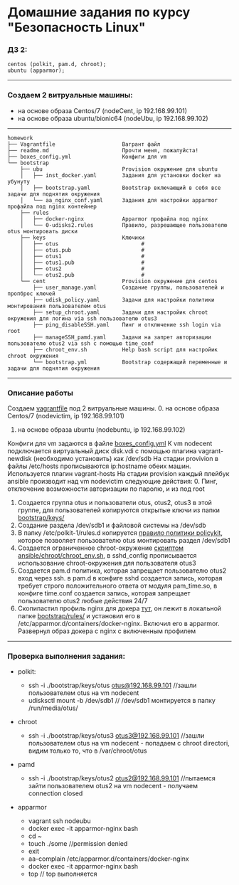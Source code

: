 Домашние задания по курсу "Безопасность Linux"
===============================================
### ДЗ 2:
    centos (polkit, pam.d, chroot);
    ubuntu (apparmor);
    
-----------------------------------------------
### Создаем 2 витруальные машины:
* на основе образа Centos/7 (nodeCent, ip 192.168.99.101)
* на основе образа ubuntu/bionic64 (nodeUbu, ip 192.168.99.102)
-----------------------------------------------
```
homework
├── Vagrantfile                     Вагрант файл 
├── readme.md                       Прочти меня, пожалуйста!
├── boxes_config.yml                Конфиги для vm
└── bootstrap                       
    ├── ubu                         Provision окружение для ubuntu
    │   ├── inst_docker.yaml        Задания для установки docker на убунуту
    │   ├── bootstrap.yaml          Bootstrap включающий в себя все задачи для поднятия окружения
    │   └── aa_nginx_conf.yaml      Задания для настройки apparmor профайла под nginx контейнер
    ├── rules
    │   ├── docker-nginx            Аpparmor профайла под nginx
    │   └── 0-udisks2.rules         Правило, разрешающее пользователю otus монтировать диски
    ├── keys                        Ключики
    │   ├── otus                          #
    │   ├── otus.pub                      #
    │   ├── otus1                         #
    │   ├── otus1.pub                     #
    │   ├── otus2                         #
    │   └── otus2.pub                     #
    └── cent                        Provision окружение для centos
        ├── user_manage.yaml        Создание группы, пользователей и пропброс ключей
        ├── udisk_policy.yaml       Задачи для настройки политики монтирования пользователем otus
        ├── setup_chroot.yaml       Задачи для настройик chroot окружения для логина via ssh пользователю otus3
        ├── ping_disableSSH.yaml    Пинг и отключение ssh login via root
        ├── manageSSH_pamd.yaml     Задачи на запрет авторизации пользователю otus2 via ssh с помощью time_conf 
        ├── chroot_env.sh           Help bash script для настройик chroot окружения
        └── bootstrap.yml           Bootstrap содержащий переменные и задачи для поднятия окружения
```
-----------------------------------------------
### Описание работы

Создаем [vagrantfile](https://github.com/drJabber/otus_is_2020_01/blob/master/hw02/Vagrantfile) под 2 витруальные машины. 
0. на основе образа Centos/7 (nodevictim, ip 192.168.99.101)
1. на основе образа ubuntu (nodebuntu, ip 192.168.99.102)

Конфиги для vm задаются в файле [boxes_config.yml](https://github.com/shizzgar/otus-is-2020-1/blob/master/hw02/Vagrantfile)
К vm nodecent подключается виртуальный диск disk.vdi с помощью плагина vagrant-newdisk (необходимо установить) как /dev/sdb
На стадии provivion в файлы /etc/hosts прописываются ip:hostname обеих машин. Используется плагин vagrant-hosts
На стадии provision каждый плейбук ansible производит над vm nodevictim следующие действия:
0. Пинг, отключение возможности авторизации по паролю, и из под root 
1. Создается группа otus и пользователи otus, otus2, otus3 в этой группе, для пользователей копируются открытые ключи из папки [bootstrap/keys/](https://github.com/shizzgar/otus-is-2020-1/tree/master/hw02/bootstrap/keys) 
2. Создание раздела /dev/sdb1 и файловой системы на /dev/sdb
3. В папку /etc/polkit-1/rules.d копируется [правило политики policykit](https://github.com/shizzgar/otus-is-2020-1/blob/master/hw02/bootstrap/rules/0-udisks2.rules), которое позволяет пользователю otus монтировать раздел /dev/sdb1
4. Создается ограниченное chroot-окружение [скриптом ansible/chroot/chroot_env.sh](https://github.com/shizzgar/otus-is-2020-1/blob/master/hw02/bootstrap/cent/chroot_env.sh), в sshd_config прописывается использование chroot-окружения для пользователя otus3
5. Создается pam.d политика, которая запрещает пользователю otus2 вход через ssh. в pam.d в конфиге sshd создается запись, которая требует строго положительного ответа от модуля pam_time.so, в конфиге time.conf создается запись, которая запрещает пользователю otus2 любые действия 24/7
6. Скопипастил профиль nginx для докера [тут](https://docs.docker.com/engine/security/apparmor/), он лежит в локальной папке [bootstrap/rules/](https://github.com/shizzgar/otus-is-2020-1/tree/master/hw02/bootstrap/rules) и установил его в /etc/apparmor.d/containers/docker-nginx. Включил его в apparmor. Развернул образ докера с nginx с включенным профилем 

***

### Проверка выполнения задания:
* polkit:
    - ssh -i ./bootstrap/keys/otus otus@192.168.99.101 //зашли пользователем otus на vm nodecent
    - udisksctl mount -b /dev/sdb1    // /dev/sdb1 монтируется в папку /run/media/otus/<some uuid>

* chroot
    - ssh -i ./bootstrap/keys/otus3 otus3@192.168.99.101 //зашли пользователем otus на vm nodecent - попадаем с chroot directori, видим только то, что в /var/chroot/otus

* pamd
    - ssh -i ./bootstrap/keys/otus2 otus2@192.168.99.101  //пытаемся зайти пользователем otus2 на vm nodecent - получаем connection closed

* apparmor
    - vagrant ssh nodeubu
    - docker exec -it apparmor-nginx bash
    - cd ~ 
    - touch ./some //permission denied
    - exit 
    - aa-complain /etc/apparmor.d/containers/docker-nginx
    - docker exec -it apparmor-nginx bash
    - top // top выполняется
